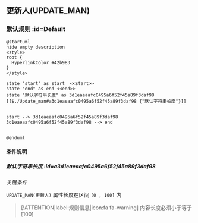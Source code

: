 ## 更新人(UPDATE_MAN) <!-- {docsify-ignore-all} -->

   

### 默认规则 :id=Default

```plantuml
@startuml
hide empty description
<style>
root {
  HyperlinkColor #42b983
}
</style>

state "start" as start  <<start>>
state "end" as end <<end>>
state "默认字符串长度" as 3d1eaeaafc0495a6f52f45a89f3daf98 [[$./Update_man#a3d1eaeaafc0495a6f52f45a89f3daf98 {"默认字符串长度"}]]


start --> 3d1eaeaafc0495a6f52f45a89f3daf98 
3d1eaeaafc0495a6f52f45a89f3daf98 --> end 


@enduml
```

#### 条件说明

##### 默认字符串长度 :id=a3d1eaeaafc0495a6f52f45a89f3daf98


*关键条件*


`UPDATE_MAN(更新人)` 属性长度在区间 `(0 , 100]` 内

> [!ATTENTION|label:规则信息|icon:fa fa-warning]
> 内容长度必须小于等于[100]







